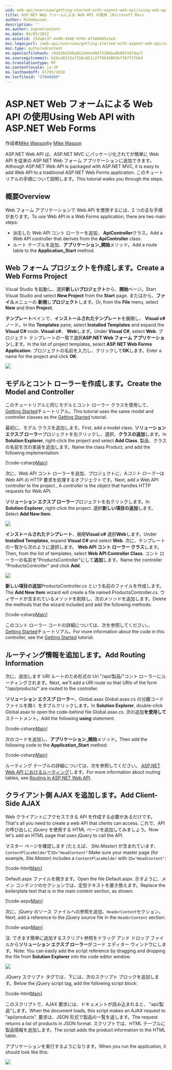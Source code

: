 ```yaml
---
uid: web-api/overview/getting-started-with-aspnet-web-api/using-web-api-with-aspnet-web-forms
title: ASP.NET Web フォームによる Web API の使用 |Microsoft Docs
author: MikeWasson
description: ''
ms.author: aspnetcontent
ms.date: 04/03/2012
ms.assetid: 25da8c3f-4e90-4946-9765-4f160985e1e4
msc.legacyurl: /web-api/overview/getting-started-with-aspnet-web-api/using-web-api-with-aspnet-web-forms
msc.type: authoredcontent
ms.openlocfilehash: c9da38d290a812e94ed9473386ba6b897447dac5
ms.sourcegitcommit: b28cd0313af316c051c2ff8549865bff67f2fbb4
ms.translationtype: MT
ms.contentlocale: ja-JP
ms.lasthandoff: 07/05/2018
ms.locfileid: "37840889"
---
```

<a name="using-web-api-with-aspnet-web-forms"></a><span data-ttu-id="43d03-102">ASP.NET Web フォームによる Web API の使用</span><span class="sxs-lookup"><span data-stu-id="43d03-102">Using Web API with ASP.NET Web Forms</span></span>
====================
<span data-ttu-id="43d03-103">作成者[Mike Wasson](https://github.com/MikeWasson)</span><span class="sxs-lookup"><span data-stu-id="43d03-103">by [Mike Wasson](https://github.com/MikeWasson)</span></span>

<span data-ttu-id="43d03-104">ASP.NET Web API は、ASP.NET MVC にパッケージ化されてが簡単に Web API を従来の ASP.NET Web フォーム アプリケーションに追加できます。</span><span class="sxs-lookup"><span data-stu-id="43d03-104">Although ASP.NET Web API is packaged with ASP.NET MVC, it is easy to add Web API to a traditional ASP.NET Web Forms application.</span></span> <span data-ttu-id="43d03-105">このチュートリアルの手順について説明します。</span><span class="sxs-lookup"><span data-stu-id="43d03-105">This tutorial walks you through the steps.</span></span>

## <a name="overview"></a><span data-ttu-id="43d03-106">概要</span><span class="sxs-lookup"><span data-stu-id="43d03-106">Overview</span></span>

<span data-ttu-id="43d03-107">Web フォーム アプリケーションで Web API を使用するには、2 つの主な手順があります。</span><span class="sxs-lookup"><span data-stu-id="43d03-107">To use Web API in a Web Forms application, there are two main steps:</span></span>

- <span data-ttu-id="43d03-108">派生した Web API コント ローラーを追加、 **ApiController**クラス。</span><span class="sxs-lookup"><span data-stu-id="43d03-108">Add a Web API controller that derives from the **ApiController** class.</span></span>
- <span data-ttu-id="43d03-109">ルート テーブルを追加、**アプリケーション\_開始**メソッド。</span><span class="sxs-lookup"><span data-stu-id="43d03-109">Add a route table to the **Application\_Start** method.</span></span>

## <a name="create-a-web-forms-project"></a><span data-ttu-id="43d03-110">Web フォーム プロジェクトを作成します。</span><span class="sxs-lookup"><span data-stu-id="43d03-110">Create a Web Forms Project</span></span>

<span data-ttu-id="43d03-111">Visual Studio を起動し、選択**新しいプロジェクト**から、**開始**ページ。</span><span class="sxs-lookup"><span data-stu-id="43d03-111">Start Visual Studio and select **New Project** from the **Start** page.</span></span> <span data-ttu-id="43d03-112">またはから、**ファイル**メニューの **新規**し**プロジェクト**します。</span><span class="sxs-lookup"><span data-stu-id="43d03-112">Or, from the **File** menu, select **New** and then **Project**.</span></span>

<span data-ttu-id="43d03-113">**テンプレート**ペインで、**インストールされたテンプレート**を展開し、 **Visual c#** ノード。</span><span class="sxs-lookup"><span data-stu-id="43d03-113">In the **Templates** pane, select **Installed Templates** and expand the **Visual C#** node.</span></span> <span data-ttu-id="43d03-114">**Visual c#**、 **Web**します。</span><span class="sxs-lookup"><span data-stu-id="43d03-114">Under **Visual C#**, select **Web**.</span></span> <span data-ttu-id="43d03-115">プロジェクト テンプレートの一覧で選択**ASP.NET Web フォーム アプリケーション**します。</span><span class="sxs-lookup"><span data-stu-id="43d03-115">In the list of project templates, select **ASP.NET Web Forms Application**.</span></span> <span data-ttu-id="43d03-116">プロジェクトの名前を入力し、クリックして**OK**します。</span><span class="sxs-lookup"><span data-stu-id="43d03-116">Enter a name for the project and click **OK**.</span></span>

![](using-web-api-with-aspnet-web-forms/_static/image1.png)

## <a name="create-the-model-and-controller"></a><span data-ttu-id="43d03-117">モデルとコント ローラーを作成します。</span><span class="sxs-lookup"><span data-stu-id="43d03-117">Create the Model and Controller</span></span>

<span data-ttu-id="43d03-118">このチュートリアルと同じモデルとコント ローラー クラスを使用して、 [Getting Started](tutorial-your-first-web-api.md)チュートリアル。</span><span class="sxs-lookup"><span data-stu-id="43d03-118">This tutorial uses the same model and controller classes as the [Getting Started](tutorial-your-first-web-api.md) tutorial.</span></span>

<span data-ttu-id="43d03-119">最初に、モデル クラスを追加します。</span><span class="sxs-lookup"><span data-stu-id="43d03-119">First, add a model class.</span></span> <span data-ttu-id="43d03-120">**ソリューション エクスプ ローラー**プロジェクトを右クリックし、選択、**クラスの追加**します。</span><span class="sxs-lookup"><span data-stu-id="43d03-120">In **Solution Explorer**, right-click the project and select **Add Class**.</span></span> <span data-ttu-id="43d03-121">製品、クラスの名前を次の実装を追加します。</span><span class="sxs-lookup"><span data-stu-id="43d03-121">Name the class Product, and add the following implementation:</span></span>

[!code-csharp[Main](using-web-api-with-aspnet-web-forms/samples/sample1.cs)]

<span data-ttu-id="43d03-122">次に、Web API コント ローラーを追加、プロジェクトに、A*コント ローラー*は Web API の HTTP 要求を処理するオブジェクトです。</span><span class="sxs-lookup"><span data-stu-id="43d03-122">Next, add a Web API controller to the project., A *controller* is the object that handles HTTP requests for Web API.</span></span>

<span data-ttu-id="43d03-123">**ソリューション エクスプ ローラー**プロジェクトを右クリックします。</span><span class="sxs-lookup"><span data-stu-id="43d03-123">In **Solution Explorer**, right-click the project.</span></span> <span data-ttu-id="43d03-124">選択**新しい項目の追加**します。</span><span class="sxs-lookup"><span data-stu-id="43d03-124">Select **Add New Item**.</span></span>

![](using-web-api-with-aspnet-web-forms/_static/image2.png)

<span data-ttu-id="43d03-125">**インストールされたテンプレート**、展開**Visual c#** 選択**Web**します。</span><span class="sxs-lookup"><span data-stu-id="43d03-125">Under **Installed Templates**, expand **Visual C#** and select **Web**.</span></span> <span data-ttu-id="43d03-126">次に、テンプレートの一覧から次のように選択します。 **Web API コント ローラー クラス**します。</span><span class="sxs-lookup"><span data-stu-id="43d03-126">Then, from the list of templates, select **Web API Controller Class**.</span></span> <span data-ttu-id="43d03-127">コント ローラーの名前を"ProductsController"にして**追加**します。</span><span class="sxs-lookup"><span data-stu-id="43d03-127">Name the controller "ProductsController" and click **Add**.</span></span>

![](using-web-api-with-aspnet-web-forms/_static/image3.png)

<span data-ttu-id="43d03-128">**新しい項目の追加**ProductsController.cs という名前のファイルを作成します。</span><span class="sxs-lookup"><span data-stu-id="43d03-128">The **Add New Item** wizard will create a file named ProductsController.cs.</span></span> <span data-ttu-id="43d03-129">ウィザードが含まれているメソッドを削除し、次のメソッドを追加します。</span><span class="sxs-lookup"><span data-stu-id="43d03-129">Delete the methods that the wizard included and add the following methods:</span></span>

[!code-csharp[Main](using-web-api-with-aspnet-web-forms/samples/sample2.cs)]

<span data-ttu-id="43d03-130">このコント ローラー コードの詳細については、次を参照してください。、 [Getting Started](tutorial-your-first-web-api.md)チュートリアル。</span><span class="sxs-lookup"><span data-stu-id="43d03-130">For more information about the code in this controller, see the [Getting Started](tutorial-your-first-web-api.md) tutorial.</span></span>

## <a name="add-routing-information"></a><span data-ttu-id="43d03-131">ルーティング情報を追加します。</span><span class="sxs-lookup"><span data-stu-id="43d03-131">Add Routing Information</span></span>

<span data-ttu-id="43d03-132">次に、追加します URI ルートのため形式の Uri &quot;/api/製品/&quot;コント ローラーにルーティングされます。</span><span class="sxs-lookup"><span data-stu-id="43d03-132">Next, we'll add a URI route so that URIs of the form &quot;/api/products/&quot; are routed to the controller.</span></span>

<span data-ttu-id="43d03-133">**ソリューション エクスプ ローラー**、Global.asax Global.asax.cs の分離コード ファイルを開く をダブルクリックします。</span><span class="sxs-lookup"><span data-stu-id="43d03-133">In **Solution Explorer**, double-click Global.asax to open the code-behind file Global.asax.cs.</span></span> <span data-ttu-id="43d03-134">次の追加**を使用して**ステートメント。</span><span class="sxs-lookup"><span data-stu-id="43d03-134">Add the following **using** statement.</span></span>

[!code-csharp[Main](using-web-api-with-aspnet-web-forms/samples/sample3.cs)]

<span data-ttu-id="43d03-135">次のコードを追加し、**アプリケーション\_開始**メソッド。</span><span class="sxs-lookup"><span data-stu-id="43d03-135">Then add the following code to the **Application\_Start** method:</span></span>

[!code-csharp[Main](using-web-api-with-aspnet-web-forms/samples/sample4.cs)]

<span data-ttu-id="43d03-136">ルーティング テーブルの詳細については、次を参照してください。 [ASP.NET Web API におけるルーティング](../web-api-routing-and-actions/routing-in-aspnet-web-api.md)します。</span><span class="sxs-lookup"><span data-stu-id="43d03-136">For more information about routing tables, see [Routing in ASP.NET Web API](../web-api-routing-and-actions/routing-in-aspnet-web-api.md).</span></span>

## <a name="add-client-side-ajax"></a><span data-ttu-id="43d03-137">クライアント側 AJAX を追加します。</span><span class="sxs-lookup"><span data-stu-id="43d03-137">Add Client-Side AJAX</span></span>

<span data-ttu-id="43d03-138">Web クライアントにアクセスできる API を作成する必要があるだけです。</span><span class="sxs-lookup"><span data-stu-id="43d03-138">That's all you need to create a web API that clients can access.</span></span> <span data-ttu-id="43d03-139">これで、API の呼び出しに jQuery を使用する HTML ページを追加してみましょう。</span><span class="sxs-lookup"><span data-stu-id="43d03-139">Now let's add an HTML page that uses jQuery to call the API.</span></span>

<span data-ttu-id="43d03-140">マスター ページを確認します (たとえば、 *Site.Master*) が含まれています、`ContentPlaceHolder`で`ID="HeadContent"`:</span><span class="sxs-lookup"><span data-stu-id="43d03-140">Make sure your master page (for example, *Site.Master*) includes a `ContentPlaceHolder` with `ID="HeadContent"`:</span></span>

[!code-html[Main](using-web-api-with-aspnet-web-forms/samples/sample8.html)]

<span data-ttu-id="43d03-141">Default.aspx ファイルを開きます。</span><span class="sxs-lookup"><span data-stu-id="43d03-141">Open the file Default.aspx.</span></span> <span data-ttu-id="43d03-142">示すように、メイン コンテンツのセクションでは、定型テキストを置き換えます。</span><span class="sxs-lookup"><span data-stu-id="43d03-142">Replace the boilerplate text that is in the main content section, as shown:</span></span>

[!code-aspx[Main](using-web-api-with-aspnet-web-forms/samples/sample5.aspx)]

<span data-ttu-id="43d03-143">次に、jQuery のソース ファイルへの参照を追加、`HeaderContent`セクション。</span><span class="sxs-lookup"><span data-stu-id="43d03-143">Next, add a reference to the jQuery source file in the `HeaderContent` section:</span></span>

[!code-aspx[Main](using-web-api-with-aspnet-web-forms/samples/sample6.aspx?highlight=2)]

<span data-ttu-id="43d03-144">注: できます簡単に追加するスクリプト参照をドラッグ アンド ドロップ ファイルから**ソリューション エクスプ ローラー**がコード エディター ウィンドウにします。</span><span class="sxs-lookup"><span data-stu-id="43d03-144">Note: You can easily add the script reference by dragging and dropping the file from **Solution Explorer** into the code editor window.</span></span>

![](using-web-api-with-aspnet-web-forms/_static/image4.png)

<span data-ttu-id="43d03-145">JQuery スクリプト タグでは、下には、次のスクリプト ブロックを追加します。</span><span class="sxs-lookup"><span data-stu-id="43d03-145">Below the jQuery script tag, add the following script block:</span></span>

[!code-html[Main](using-web-api-with-aspnet-web-forms/samples/sample7.html)]

<span data-ttu-id="43d03-146">このスクリプトで、AJAX 要求には、ドキュメントが読み込まれると、 &quot;api/製品&quot;します。</span><span class="sxs-lookup"><span data-stu-id="43d03-146">When the document loads, this script makes an AJAX request to &quot;api/products&quot;.</span></span> <span data-ttu-id="43d03-147">要求は、JSON 形式で製品の一覧を返します。</span><span class="sxs-lookup"><span data-stu-id="43d03-147">The request returns a list of products in JSON format.</span></span> <span data-ttu-id="43d03-148">スクリプトでは、HTML テーブルに製品情報を追加します。</span><span class="sxs-lookup"><span data-stu-id="43d03-148">The script adds the product information to the HTML table.</span></span>

<span data-ttu-id="43d03-149">アプリケーションを実行するようになります。</span><span class="sxs-lookup"><span data-stu-id="43d03-149">When you run the application, it should look like this:</span></span>

![](using-web-api-with-aspnet-web-forms/_static/image5.png)

